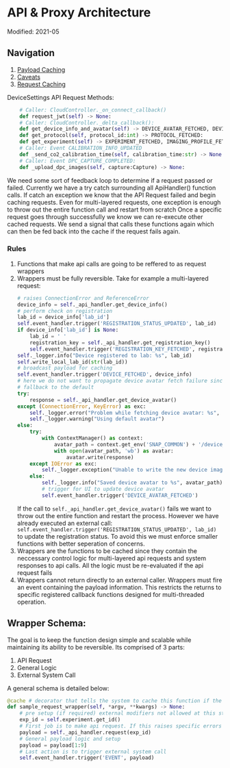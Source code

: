 # API & Proxy Architecture
Modified: 2021-05

## Navigation
1. [Payload Caching](#payload-caching)
2. [Caveats](#caveats)
3. [Request Caching](#request-caching-methodology)

DeviceSettings API Request Methods:
```python
    # Caller: CloudController._on_connect_callback()
    def request_jwt(self) -> None:
    # Caller: CloudController._delta_callback():
    def get_device_info_and_avatar(self) -> DEVICE_AVATAR_FETCHED, DEVICE_FETCHED:
    def get_protocol(self, protocol_id:int) -> PROTOCOL_FETCHED:
    def get_experiment(self) -> EXPERIMENT_FETCHED, IMAGING_PROFILE_FETCHED:
    # Caller: Event CALIBRATION_INFO_UPDATED
    def _send_co2_calibration_time(self, calibration_time:str) -> None:
    # Caller: Event DPC_CAPTURE_COMPLETED:
    def _upload_dpc_images(self, capture:Capture) -> None:
```
We need some sort of feedback loop to determine if a request passed or failed. Currently we have a try catch surrounding all ApiHandler() function calls. If catch an exception we know that the API Request failed and begin caching requests. Even for multi-layered requests, one exception is enough to throw out the entire function call and restart from scratch Once a specific request goes through successfully we know we can re-execute other cached requests. We send a signal that calls these functions again which can then be fed back into the cache if the request fails again.

### Rules
1. Functions that make api calls are going to be reffered to as request wrappers
2. Wrappers must be fully reversible. Take for example a multi-layered request:
    ```python
    # raises ConnectionError and ReferenceError
    device_info = self._api_handler.get_device_info()
    # perform check on registration
    lab_id = device_info['lab_id']
    self.event_handler.trigger('REGISTRATION_STATUS_UPDATED', lab_id)
    if device_info['lab_id'] is None:
        lab_id = ' '
        registration_key = self._api_handler.get_registration_key()
        self.event_handler.trigger('REGISTRATION_KEY_FETCHED', registration_key)
    self._logger.info("Device registered to lab: %s", lab_id)
    self.write_local_lab_id(str(lab_id))
    # broadcast payload for caching
    self.event_handler.trigger('DEVICE_FETCHED', device_info)
    # here we do not want to propagate device avatar fetch failure since we can simply
    # fallback to the default
    try:
        response = self._api_handler.get_device_avatar()
    except (ConnectionError, KeyError) as exc:
        self._logger.error("Problem while fetching device avatar: %s", exc)
        self._logger.warning("Using default avatar")
    else:
        try:
            with ContextManager() as context:
                avatar_path = context.get_env('SNAP_COMMON') + '/device_avatar.png'
                with open(avatar_path, 'wb') as avatar:
                    avatar.write(response)
        except IOError as exc:
            self._logger.exception("Unable to write the new device image to disk - Error: %s", exc)
        else:
            self._logger.info("Saved device avatar to %s", avatar_path)
            # trigger for UI to update device avatar
            self.event_handler.trigger('DEVICE_AVATAR_FETCHED')
    ```
    If the call to `self._api_handler.get_device_avatar()` fails we want to throw out the entire function and restart the process. However we have already executed an external call: `self.event_handler.trigger('REGISTRATION_STATUS_UPDATED', lab_id)` to update the registration status. To avoid this we must enforce smaller functions with better seperation of concerns.
3. Wrappers are the functions to be cached since they contain the neccessary control logic for multi-layered api requests and system responses to api calls. All the logic must be re-evaluated if the api request fails
4. Wrappers cannot return directly to an external caller. Wrappers must fire an event containing the payload information. This restricts the returns to specific registered callback functions designed for multi-threaded operation.

## Wrapper Schema:
The goal is to keep the function design simple and scalable while maintaining its ability to be reversible. Its comprised of 3 parts:
1. API Request
2. General Logic
3. External System Call

A general schema is detailed below:
```python
@cache # decorator that tells the system to cache this function if the request fails
def sample_request_wrapper(self, *argv, **kwargs) -> None:
    # pre setup (if required) external modifiers not allowed at this stage (get calls ok)
    exp_id = self.experiment.get_id()
    # First job is to make api request. If this raises specific errors it is caught by the cache decorator
    payload = self._api_handler.request(exp_id)
    # General payload logic and setup
    payload = payload[1:9]
    # Last action is to trigger external system call
    self.event_handler.trigger('EVENT', payload)
```
